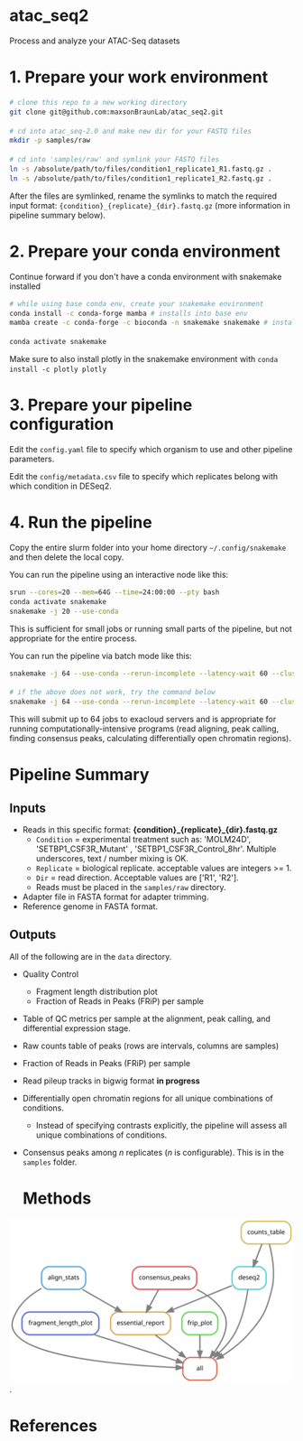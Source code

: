 # atac_seq2

Process and analyze your ATAC-Seq datasets

# 1. Prepare your work environment

```bash
# clone this repo to a new working directory
git clone git@github.com:maxsonBraunLab/atac_seq2.git

# cd into atac_seq-2.0 and make new dir for your FASTQ files
mkdir -p samples/raw

# cd into 'samples/raw' and symlink your FASTQ files
ln -s /absolute/path/to/files/condition1_replicate1_R1.fastq.gz .
ln -s /absolute/path/to/files/condition1_replicate1_R2.fastq.gz .
```

After the files are symlinked, rename the symlinks to match the required input format: `{condition}_{replicate}_{dir}.fastq.gz` (more information in pipeline summary below).

# 2. Prepare your conda environment

Continue forward if you don't have a conda environment with snakemake installed

```bash
# while using base conda env, create your snakemake environment
conda install -c conda-forge mamba # installs into base env
mamba create -c conda-forge -c bioconda -n snakemake snakemake # installs snakemake into new env

conda activate snakemake
```

Make sure to also install plotly in the snakemake environment with `conda install -c plotly plotly` 

# 3. Prepare your pipeline configuration

Edit the `config.yaml` file to specify which organism to use and other pipeline parameters.

Edit the `config/metadata.csv` file to specify which replicates belong with which condition in DESeq2.

# 4. Run the pipeline

Copy the entire slurm folder into your home directory `~/.config/snakemake` and then delete the local copy.

You can run the pipeline using an interactive node like this:

```bash
srun --cores=20 --mem=64G --time=24:00:00 --pty bash
conda activate snakemake
snakemake -j 20 --use-conda
```

This is sufficient for small jobs or running small parts of the pipeline, but not appropriate for the entire process. 



You can run the pipeline via batch mode like this:

```bash
snakemake -j 64 --use-conda --rerun-incomplete --latency-wait 60 --cluster-config cluster.yaml --profile slurm

# if the above does not work, try the command below
snakemake -j 64 --use-conda --rerun-incomplete --latency-wait 60 --cluster-config cluster.yaml --cluster "sbatch -p {cluster.partition} -N {cluster.N}  -t {cluster.t} -J {cluster.J} -c {cluster.c} --mem={cluster.mem}" -s Snakefile

```

This will submit up to 64 jobs to exacloud servers and is appropriate for running computationally-intensive programs (read aligning, peak calling, finding consensus peaks, calculating differentially open chromatin regions).

# Pipeline Summary



## Inputs

* Reads in this specific format: **{condition}\_{replicate}\_{dir}.fastq.gz**
  * `Condition` = experimental treatment such as: 'MOLM24D', 'SETBP1_CSF3R_Mutant' , 'SETBP1_CSF3R_Control_8hr'. Multiple underscores, text / number mixing is OK. 
  * `Replicate` = biological replicate. acceptable values are integers >= 1.
  * `Dir` = read direction. Acceptable values are ['R1', 'R2'].
  * Reads must be placed in the `samples/raw` directory.
* Adapter file in FASTA format for adapter trimming.
* Reference genome in FASTA format.

## Outputs

All of the following are in the `data` directory.

* Quality Control

  * Fragment length distribution plot
  * Fraction of Reads in Peaks (FRiP) per sample 

* Table of QC metrics per sample at the alignment, peak calling, and differential expression stage. 

* Raw counts table of peaks (rows are intervals, columns are samples)

* Fraction of Reads in Peaks (FRiP) per sample

* Read pileup tracks in bigwig format **in progress**

* Differentially open chromatin regions for all unique combinations of conditions.

  * Instead of specifying contrasts explicitly, the pipeline will assess all unique combinations of conditions.

* Consensus peaks among _n_ replicates (_n_ is configurable). This is in the `samples` folder. 

  # Methods

![](rulegraph.svg).

# References

